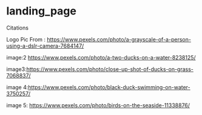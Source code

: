 # landing_page

Citations


Logo Pic From : https://www.pexels.com/photo/a-grayscale-of-a-person-using-a-dslr-camera-7684147/

image:2 https://www.pexels.com/photo/a-two-ducks-on-a-water-8238125/

image3:https://www.pexels.com/photo/close-up-shot-of-ducks-on-grass-7068837/

image 4:https://www.pexels.com/photo/black-duck-swimming-on-water-3750257/

image 5: https://www.pexels.com/photo/birds-on-the-seaside-11338876/